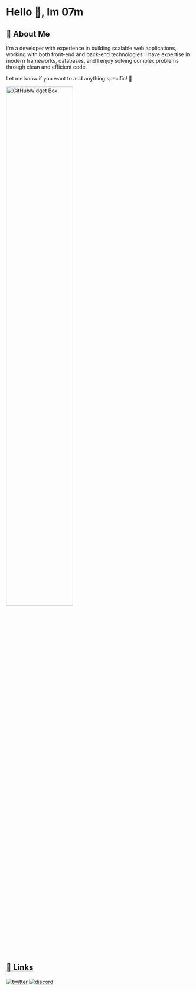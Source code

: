 
# Hello 👋, Im 07m


## 🚀 About Me
I'm a developer with experience in building scalable web applications, working with both front-end and back-end technologies. I have expertise in modern frameworks, databases, and I enjoy solving complex problems through clean and efficient code.

Let me know if you want to add anything specific! 🚀

<a href="https://github.com/Jurredr/github-widgetbox">
  <img width="60%" height="60%" src="https://github-widgetbox.vercel.app/api/skills/?names=html,css,javascript,python,java,csharp,php,bash,powershell,lua,mysql&includeNames=true&theme=darkmode" alt="GitHubWidget Box"></p>

## 🔗 Links
[![twitter](https://img.shields.io/badge/vercel-000000?style=for-the-badge&logo=vercel&logoColor=white)](https://07m.vercel.app/)
[![discord](https://img.shields.io/badge/discord-4f5ae1?style=for-the-badge&logo=discord&logoColor=white)](https://discord.gg/bk9nHuSbDJ)
